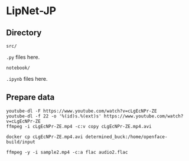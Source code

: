 # LipNet-JP

## Directory

```
src/
```

`.py` files here.

```
notebook/
```

`.ipynb` files here.

## Prepare data

```
youtube-dl -F https://www.youtube.com/watch?v=cLgEcNPr-ZE
youtube-dl -f 22 -o '%(id)s.%(ext)s' https://www.youtube.com/watch?v=cLgEcNPr-ZE
ffmpeg -i cLgEcNPr-ZE.mp4 -c:v copy cLgEcNPr-ZE.mp4.avi
```

```
docker cp cLgEcNPr-ZE.mp4.avi determined_buck:/home/openface-build/input 
```

```
ffmpeg -y -i sample2.mp4 -c:a flac audio2.flac
```